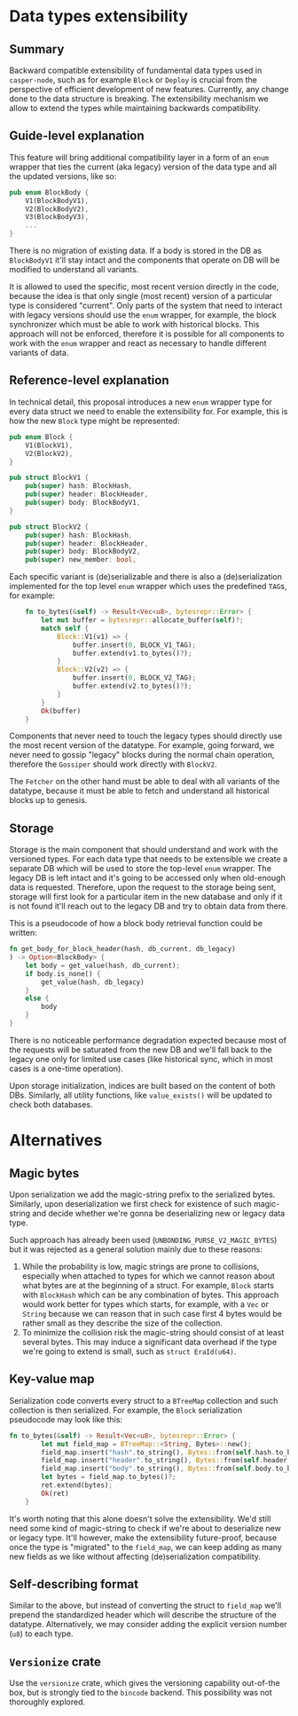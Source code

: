 # Data types extensibility

## Summary

[summary]: #summary

Backward compatible extensibility of fundamental data types used in `casper-node`, such as for example `Block` or `Deploy` is crucial from the perspective of efficient development of new features. Currently, any change done to the data structure is breaking. The extensibility mechanism we allow to extend the types while maintaining backwards compatibility.

## Guide-level explanation

[guide-level-explanation]: #guide-level-explanation

This feature will bring additional compatibility layer in a form of an `enum` wrapper that ties the current (aka legacy) version of the data type and all the updated versions, like so:
```rust
pub enum BlockBody {
    V1(BlockBodyV1),
    V2(BlockBodyV2),
    V3(BlockBodyV3),
    ...
}
```

There is no migration of existing data. If a body is stored in the DB as `BlockBodyV1` it'll stay intact and the components that operate on DB will be modified to understand all variants.

It is allowed to used the specific, most recent version directly in the code, because the idea is that only single (most recent) version of a particular type is considered "current". Only parts of the system that need to interact with legacy versions should use the `enum` wrapper, for example, the block synchronizer which must be able to work with historical blocks. This approach will not be enforced, therefore it is possible for all components to work with the `enum` wrapper and react as necessary to handle different variants of data.

## Reference-level explanation

[reference-level-explanation]: #reference-level-explanation

In technical detail, this proposal introduces a new `enum` wrapper type for every data struct we need to enable the extensibility for. For example, this is how the new `Block` type might be represented:

```rust
pub enum Block {
    V1(BlockV1),
    V2(BlockV2),
}

pub struct BlockV1 {
    pub(super) hash: BlockHash,
    pub(super) header: BlockHeader,
    pub(super) body: BlockBodyV1,
}

pub struct BlockV2 {
    pub(super) hash: BlockHash,
    pub(super) header: BlockHeader,
    pub(super) body: BlockBodyV2,
    pub(super) new_member: bool,
```

Each specific variant is (de)serializable and there is also a (de)serialization implemented for the top level `enum` wrapper which uses the predefined `TAG`s, for example:

```rust
    fn to_bytes(&self) -> Result<Vec<u8>, bytesrepr::Error> {
        let mut buffer = bytesrepr::allocate_buffer(self)?;
        match self {
            Block::V1(v1) => {
                buffer.insert(0, BLOCK_V1_TAG);
                buffer.extend(v1.to_bytes()?);
            }
            Block::V2(v2) => {
                buffer.insert(0, BLOCK_V2_TAG);
                buffer.extend(v2.to_bytes()?);
            }
        }
        Ok(buffer)
    }
```

Components that never need to touch the legacy types should directly use the most recent version of the datatype. For example, going forward, we never need to gossip "legacy" blocks during the normal chain operation, therefore the `Gossiper` should work directly with `BlockV2`.

The `Fetcher` on the other hand must be able to deal with all variants of the datatype, because it must be able to fetch and understand all historical blocks up to genesis.

## Storage

Storage is the main component that should understand and work with the versioned types. For each data type that needs to be extensible we create a separate DB which will be used to store the top-level `enum` wrapper. The legacy DB is left intact and it's going to be accessed only when old-enough data is requested. Therefore, upon the request to the storage being sent, storage will first look for a particular item in the new database and only if it is not found it'll reach out to the legacy DB and try to obtain data from there.

This is a pseudocode of how a block body retrieval function could be written:
```rust
fn get_body_for_block_header(hash, db_current, db_legacy)
) -> Option<BlockBody> {
    let body = get_value(hash, db_current);
    if body.is_none() {
        get_value(hash, db_legacy)
    }
    else {
        body
    }
}
```
There is no noticeable performance degradation expected because most of the requests will be saturated from the new DB and we'll fall back to the legacy one only for limited use cases (like historical sync, which in most cases is a one-time operation).

Upon storage initialization, indices are built based on the content of both DBs. Similarly, all utility functions, like `value_exists()` will be updated to check both databases.

# Alternatives

[unresolved-questions]: #unresolved-questions

## Magic bytes

Upon serialization we add the magic-string prefix to the serialized bytes. Similarly, upon deserialization we first check for existence of such magic-string and decide whether we're gonna be deserializing new or legacy data type.

Such approach has already been used (`UNBONDING_PURSE_V2_MAGIC_BYTES`) but it was rejected as a general solution mainly due to these reasons:
1. While the probability is low, magic strings are prone to collisions, especially when attached to types for which we cannot reason about what bytes are at the beginning of a struct. For example, `Block` starts with `BlockHash` which can be any combination of bytes. This approach would work better for types which starts, for example, with a `Vec` or `String` because we can reason that in such case first 4 bytes would be rather small as they describe the size of the collection.
2. To minimize the collision risk the magic-string should consist of at least several bytes. This may induce a significant data overhead if the type we're going to extend is small, such as `struct EraId(u64)`.

## Key-value map

Serialization code converts every struct to a `BTreeMap` collection and such collection is then serialized. For example, the `Block` serialization pseudocode may look like this:
```rust
fn to_bytes(&self) -> Result<Vec<u8>, bytesrepr::Error> {
        let mut field_map = BTreeMap::<String, Bytes>::new();
        field_map.insert("hash".to_string(), Bytes::from(self.hash.to_bytes()?));
        field_map.insert("header".to_string(), Bytes::from(self.header.to_bytes()?));
        field_map.insert("body".to_string(), Bytes::from(self.body.to_bytes()?));
        let bytes = field_map.to_bytes()?;
        ret.extend(bytes);
        Ok(ret)
    }
```
It's worth noting that this alone doesn't solve the extensibility. We'd still need some kind of magic-string to check if we're about to deserialize new or legacy type. It'll however, make the extensibility future-proof, because once the type is "migrated" to the `field_map`, we can keep adding as many new fields as we like without affecting (de)serialization compatibility.

## Self-describing format

Similar to the above, but instead of converting the struct to `field_map` we'll prepend the standardized header which will describe the structure of the datatype. Alternatively, we may consider adding the explicit version number (`u8`) to each type.

## `Versionize` crate

Use the `versionize` crate, which gives the versioning capability out-of-the box, but is strongly tied to the `bincode` backend. This possibility was not thoroughly explored.